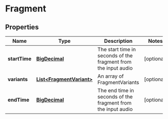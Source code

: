 
# Fragment

## Properties
Name | Type | Description | Notes
------------ | ------------- | ------------- | -------------
**startTime** | [**BigDecimal**](BigDecimal.md) | The start time in seconds of the fragment from the input audio |  [optional]
**variants** | [**List&lt;FragmentVariant&gt;**](FragmentVariant.md) | An array of FragmentVariants |  [optional]
**endTime** | [**BigDecimal**](BigDecimal.md) | The end time in seconds of the fragment from the input audio |  [optional]



